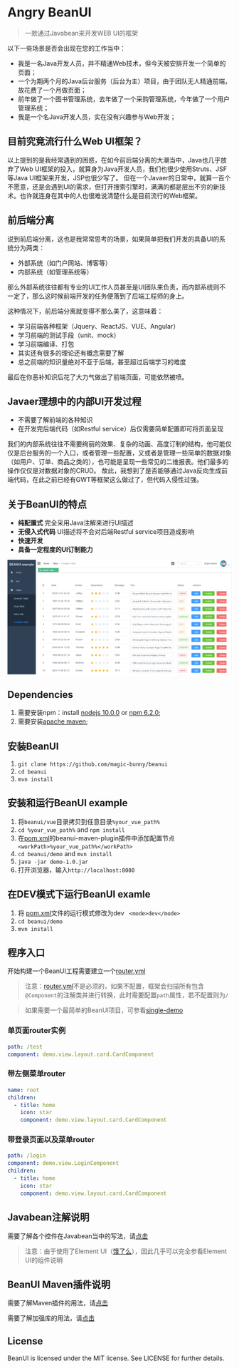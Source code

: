 # Angry BeanUI
> 一款通过Javabean来开发WEB UI的框架

以下一些场景是否会出现在您的工作当中：
- 我是一名Java开发人员，并不精通Web技术，但今天被安排开发一个简单的页面；
- 一个为期两个月的Java后台服务（后台为主）项目，由于团队无人精通前端，故花费了一个月做页面；
- 前年做了一个图书管理系统，去年做了一个采购管理系统，今年做了一个用户管理系统；
- 我是一个名Java开发人员，实在没有兴趣参与Web开发；

## 目前究竟流行什么Web UI框架？
以上提到的是我经常遇到的困惑，在如今前后端分离的大潮当中，Java也几乎放弃了Web UI框架的投入，就算身为Java开发人员，我们也很少使用Struts、JSF等Java UI框架来开发，JSP也很少写了。
但在一个Javaer的日常中，就算一百个不愿意，还是会遇到UI的需求，但打开搜索引擎时，满满的都是层出不穷的新技术。也许就连身在其中的人也很难说清楚什么是目前流行的Web框架。

## 前后端分离
说到前后端分离，这也是我常常思考的场景，如果简单把我们开发的具备UI的系统分为两类：
- 外部系统（如门户网站、博客等）
- 内部系统（如管理系统等）

那么外部系统往往都有专业的UI工作人员甚至是UI团队来负责，而内部系统则不一定了，那么这时候前端开发的任务便落到了后端工程师的身上。

这种情况下，前后端分离就变得不那么美了，这意味着：
- 学习前端各种框架（Jquery、ReactJS、VUE、Angular）
- 学习前端的测试手段（unit、mock）
- 学习前端编译、打包
- 其实还有很多的理论还有概念需要了解
- 总之前端的知识量绝对不亚于后端，甚至超过后端学习的难度

最后在你恶补知识后花了大力气做出了前端页面，可能依然被喷。

## Javaer理想中的内部UI开发过程
- 不需要了解前端的各种知识
- 在开发完后端代码（如Restful service）后仅需要简单配置即可将页面呈现

我们的内部系统往往不需要绚丽的效果、复杂的动画、高度订制的结构，他可能仅仅是后台服务的一个入口，或者管理一些配置，又或者是管理一些简单的数据对象（如用户、订单、商品之类的），也可能是呈现一些常见的二维报表。他们最多的操作仅仅是对数据对象的CRUD。
故此，我想到了是否能够通过Java反向生成前端代码，在此之前已经有GWT等框架这么做过了，但代码入侵性过强。

## 关于BeanUI的特点
- **纯配置式** 完全采用Java注解来进行UI描述
- **无侵入式代码** UI描述将不会对后端Restful service项目造成影响
- **快速开发**
- **具备一定程度的UI订制能力**

![example](example.png)

## Dependencies
1. 需要安装npm：install [nodejs 10.0.0](https://nodejs.org) or [npm 6.2.0](https://www.npmjs.com/);
2. 需要安装[apache maven](http://maven.apache.org);

## 安装BeanUI
1. `git clone https://github.com/magic-bunny/beanui`
2. `cd beanui`
3. `mvn install`

## 安装和运行BeanUI example
1. 将`beanui/vue`目录拷贝到任意目录`%your_vue_path%`
2. `cd %your_vue_path%` and `npm install`
3. 在[pom.xml](demo/pom.xml)的beanui-maven-plugin插件中添加配置节点`<workPath>%your_vue_path%</workPath>`
3. `cd beanui/demo` and `mvn install`
4. `java -jar demo-1.0.jar`
5. 打开浏览器，输入`http://localhost:8080`

## 在DEV模式下运行BeanUI examle
1. 将 [pom.xml](demo/pom.xml)文件的运行模式修改为dev ` <mode>dev</mode>`
2. `cd beanui/demo`
3. `mvn install`

## 程序入口
开始构建一个BeanUI工程需要建立一个[router.yml](demo/src/resources/router.yml)
> 注意：[router.yml](demo/src/resources/router.yml)不是必须的，如果不配置，框架会扫描所有包含`@Component`的注解类并进行转换，此时需要配置`path`属性，若不配置则为`/`

> 如果需要一个最简单的BeanUI项目，可参看[single-demo](single-demo)

### 单页面router实例
```yml
path: /test
component: demo.view.layout.card.CardComponent
```

### 带左侧菜单router
```yml
name: root
children:
  - title: home
    icon: star
    component: demo.view.layout.card.CardComponent
```

### 带登录页面以及菜单router
```yml
path: /login
component: demo.view.LoginComponent
children:
  - title: home
    icon: star
    component: demo.view.layout.card.CardComponent
```

## Javabean注解说明
需要了解各个控件在Javabean当中的写法，请[点击](beanui-core/readme.md)
> 注意：由于使用了Element UI（[饿了么](http://element-cn.eleme.io/#/zh-CN/component/button)），因此几乎可以完全参看Element UI的组件说明

## BeanUI Maven插件说明
需要了解Maven插件的用法，请[点击](beanui-maven-plugin/readme.md)

需要了解加强库的用法，请[点击](beanui-core-plus/readme.md)


## License
BeanUI is licensed under the MIT license. See LICENSE for further details.
